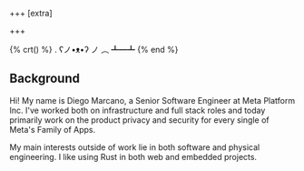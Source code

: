 +++
[extra]

+++

{% crt() %}
    .    ʕノ•ᴥ•ʔ ノ ︵ ┻━┻
{% end %}

## Background

Hi! My name is Diego Marcano, a Senior Software Engineer at Meta Platform Inc. I've worked both on infrastructure and full stack roles and today primarily work on the product privacy and security for every single of Meta's Family of Apps.

My main interests outside of work lie in both software and physical engineering. I like using Rust in both web and embedded projects.
